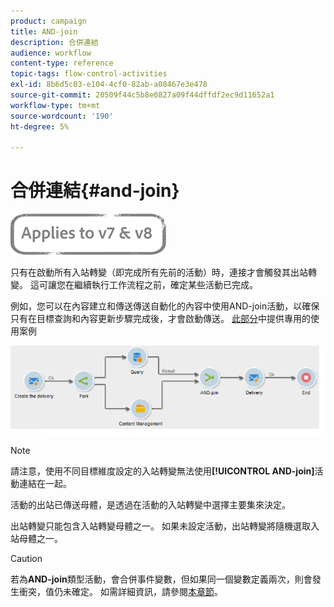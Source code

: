 ```yaml
---
product: campaign
title: AND-join
description: 合併連結
audience: workflow
content-type: reference
topic-tags: flow-control-activities
exl-id: 8b6d5c03-e104-4cf0-82ab-a08467e3e478
source-git-commit: 20509f44c5b8e0827a09f44dffdf2ec9d11652a1
workflow-type: tm+mt
source-wordcount: '190'
ht-degree: 5%

---
```


# 合併連結{#and-join}

![](../../assets/common.svg)

只有在啟動所有入站轉變（即完成所有先前的活動）時，連接才會觸發其出站轉變。 這可讓您在繼續執行工作流程之前，確定某些活動已完成。

例如，您可以在內容建立和傳送傳送自動化的內容中使用AND-join活動，以確保只有在目標查詢和內容更新步驟完成後，才會啟動傳送。 [此部分](../../delivery/using/automating-via-workflows.md#creating-the-delivery-and-its-content)中提供專用的使用案例

![](assets/and-join-usage.png)

>[!NOTE]
>
>請注意，使用不同目標維度設定的入站轉變無法使用&#x200B;**[!UICONTROL AND-join]**&#x200B;活動連結在一起。

活動的出站已傳送母體，是透過在活動的入站轉變中選擇主要集來決定。

出站轉變只能包含入站轉變母體之一。 如果未設定活動，出站轉變將隨機選取入站母體之一。

>[!CAUTION]
>
>若為&#x200B;**AND-join**&#x200B;類型活動，會合併事件變數，但如果同一個變數定義兩次，則會發生衝突，值仍未確定。 如需詳細資訊，請參閱[本章節](javascript-scripts-and-templates.md#event-variables)。

